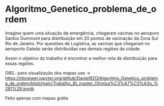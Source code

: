 # Algoritmo_Genetico_problema_de_ordem
Imagine quem uma situação de emergência, chegaram vacinas no aeroporo Santos Dummont para distribuição em 20 pontos de vacinação da Zona Sul Rio de Janeiro. Por questões de Logística, as vacinas que chegaram no aeroporto Galeão serão distribuídas nas demais regiões da cidade.

Assim o objetivo do trabalho é encontrar a melhor rota de distribuição para essas regiões.

OBS.: para visualização dos mapas use -> https://nbviewer.jupyter.org/github/DanielRZO/Algoritmo_Genetico_problema_de_ordem/blob/main/Trabalho_BI_master_Otimiza%C3%A7%C3%A3o_%281%29.ipynb

Feito apenas com mapas grátis
